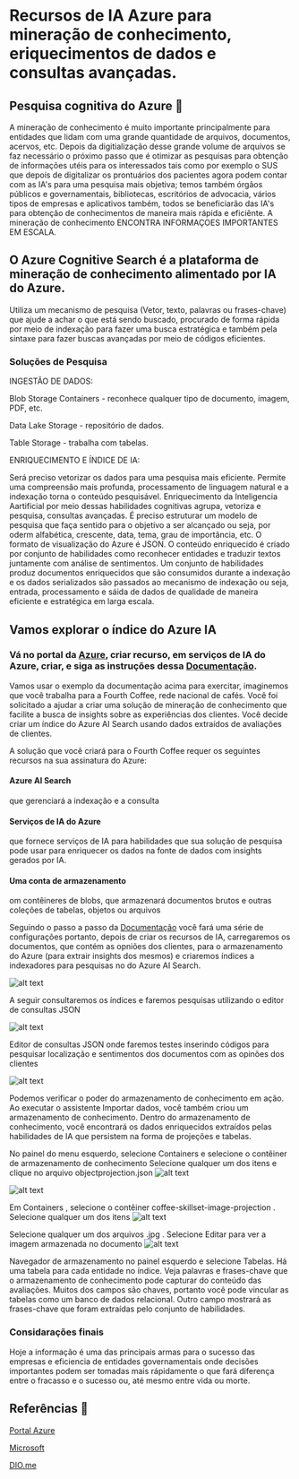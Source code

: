 # Recursos de IA Azure para mineração de conhecimento, eriquecimentos de dados e consultas avançadas.

## Pesquisa cognitiva do Azure 🔎

A mineração de conhecimento é muito importante principalmente para entidades que lidam com uma grande quantidade de arquivos, documentos, acervos, etc.
Depois da digitialização desse grande volume de arquivos se faz necessário o próximo passo que é otimizar as pesquisas para obtenção de informações utéis para os interessados tais como por exemplo o SUS que depois de digitalizar os prontuários dos pacientes agora podem contar com as IA's para uma pesquisa mais objetiva; temos também órgãos públicos e governamentais, bibliotecas, escritórios de advocacia, vários tipos de empresas e aplicativos também, todos se beneficiarão das IA's para obtenção de conhecimentos de maneira mais rápida e eficiênte. A mineração de conhecimento ENCONTRA INFORMAÇOES IMPORTANTES EM ESCALA.


## O Azure Cognitive Search é a plataforma de mineração de conhecimento alimentado por IA do Azure.

Utiliza um mecanismo de pesquisa (Vetor, texto, palavras ou frases-chave) que ajude a achar o que está sendo buscado, procurado de forma rápida por meio de indexação para fazer uma busca estratégica e também pela sintaxe para fazer buscas avançadas por meio de códigos eficientes.

### Soluções de Pesquisa 

INGESTÃO DE DADOS:

Blob Storage Containers - reconhece qualquer tipo de documento, imagem, PDF, etc.

Data Lake Storage - repositório de dados.

Table Storage - trabalha com tabelas.

ENRIQUECIMENTO E ÍNDICE DE IA:

Será preciso vetorizar os dados para uma pesquisa mais eficiente.
Permite uma compreensão mais profunda, processamento de linguagem natural e a indexação torna o conteúdo pesquisável. Enriquecimento da Inteligencia Aartificial por meio dessas habilidades cognitivas agrupa, vetoriza e pesquisa, consultas avançadas. É preciso estruturar um modelo de pesquisa que faça sentido para o objetivo a ser alcançado ou seja, por oderm alfabética, crescente, data, tema, grau de importância, etc.
O formato de visualização do Azure é JSON.
O conteúdo enriquecido é criado por conjunto de habilidades como reconhecer entidades e traduzir textos juntamente com análise de sentimentos.
Um conjunto de habilidades produz documentos enriquecidos que são consumidos durante a indexação e os dados serializados são passados ao mecanismo de indexação ou seja, entrada, processamento e sáida de dados de qualidade de maneira eficiente e estratégica em larga escala.

## Vamos explorar o índice do Azure IA


### Vá no portal da [Azure](https://portal.azure.com/?azure-portal=true), criar recurso, em serviços de IA do Azure, criar, e siga as instruções dessa [Documentação](https://microsoftlearning.github.io/mslearn-ai-fundamentals/Instructions/Labs/11-ai-search.html).

Vamos usar o exemplo da documentação acima para exercitar, imaginemos que você trabalha para a Fourth Coffee, rede nacional de cafés. Você foi solicitado a ajudar a criar uma solução de mineração de conhecimento que facilite a busca de insights sobre as experiências dos clientes. Você decide criar um índice do Azure AI Search usando dados extraídos de avaliações de clientes.

A solução que você criará para o Fourth Coffee requer os seguintes recursos na sua assinatura do Azure:

 #### Azure AI Search
 que gerenciará a indexação e a consulta
 #### Serviços de IA do Azure
 que fornece serviços de IA para habilidades que sua solução de pesquisa pode usar para enriquecer os dados na fonte de dados com insights gerados por IA.
 #### Uma conta de armazenamento
 om contêineres de blobs, que armazenará documentos brutos e outras coleções de tabelas, objetos ou arquivos

Seguindo o passo a passo da [Documentação](https://microsoftlearning.github.io/mslearn-ai-fundamentals/Instructions/Labs/11-ai-search.html) você fará uma série de configurações portanto, depois de criar os recursos de IA, carregaremos os documentos, que contém as opniões dos clientes, para o armazenamento do Azure (para extrair insights dos mesmos) e criaremos índices a indexadores para pesquisas no do Azure AI Search.

![alt text](image.png)

A seguir consultaremos os índices e faremos pesquisas utilizando o editor de consultas JSON

![alt text](image-1.png)

Editor de consultas JSON onde faremos testes inserindo códigos para pesquisar localização e sentimentos dos documentos com as opinões dos clientes

![alt text](image-2.png)

Podemos verificar o poder do armazenamento de conhecimento em ação. Ao executar o assistente Importar dados, você também criou um armazenamento de conhecimento. Dentro do armazenamento de conhecimento, você encontrará os dados enriquecidos extraídos pelas habilidades de IA que persistem na forma de projeções e tabelas. 

No painel do menu esquerdo, selecione Containers e selecione o contêiner de armazenamento de conhecimento Selecione qualquer um dos itens e clique no arquivo objectprojection.json
![alt text](image-3.png)

![alt text](image-4.png)

Em Containers , selecione o contêiner coffee-skillset-image-projection . Selecione qualquer um dos itens
![alt text](image-5.png)

Selecione qualquer um dos arquivos .jpg . Selecione Editar para ver a imagem armazenada no documento
![alt text](image-6.png)

Navegador de armazenamento no painel esquerdo e selecione Tabelas. Há uma tabela para cada entidade no índice.
Veja palavras e frases-chave que o armazenamento de conhecimento pode capturar do conteúdo das avaliações. Muitos dos campos são chaves, portanto você pode vincular as tabelas como um banco de dados relacional. Outro campo mostrará as frases-chave que foram extraídas pelo conjunto de habilidades.

### Considarações finais

Hoje a informação é uma das principais armas para o sucesso das empresas e eficiencia de entidades governamentais onde decisões importantes podem ser tomadas mais rápidamente o que fará diferença entre o fracasso e o sucesso ou, até mesmo entre vida ou morte. 

## Referências 📄

[Portal Azure](https://portal.azure.com/?azure-portal=true)

[Microsoft](https://microsoftlearning.github.io/mslearn-ai-fundamentals/Instructions/Labs/11-ai-search.html)

[DIO.me](https://www.dio.me/pro/tech-week?source=google-ads-search-tech-week&utm_source=google-ads&utm_medium=cpc&utm_content=s1&utm_term=search&utm_campaign=tech-week&gad_source=1&gclid=CjwKCAjw5ImwBhBtEiwAFHDZx7f-eHpYAVsHe6KFcWI4Qe8HYr021iqwiJfhhjDqxFIFuqWXpWcEEBoCnrsQAvD_BwE)